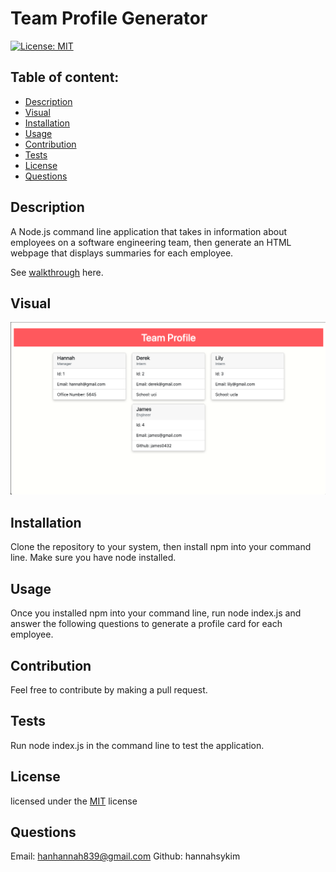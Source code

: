 
  # Team Profile Generator

  [![License: MIT](https://img.shields.io/badge/License-MIT-yellow.svg)](https://opensource.org/licenses/MIT)

  ## Table of content: 
  - [Description](#description)
  - [Visual](#visual)
  - [Installation](#installation)
  - [Usage](#usage)
  - [Contribution](#contribution)
  - [Tests](#tests)
  - [License](#license)
  - [Questions](#questions)

  ## Description <a id="description"></a>
  A Node.js command line application that takes in information about employees on a software engineering team, then generate an HTML webpage that displays summaries for each employee.

  See <a href="https://youtu.be/B4d14u1fISE">walkthrough</a> here.

  ## Visual <a id="visual"></a>
 ![](2022-12-04-01-25-58.png)

  ## Installation <a id="installation"></a>
  Clone the repository to your system, then install npm into your command line. Make sure you have node installed.

  ## Usage <a id="usage"></a>
  Once you installed npm into your command line, run node index.js and answer the following questions to generate a profile card for each employee.
  ## Contribution <a id="contribution"></a>
  Feel free to contribute by making a pull request.
  ## Tests <a id="tests"></a>
  Run node index.js in the command line to test the application.
  ## License <a id="license"></a>
  licensed under the [MIT](https://opensource.org/licenses/MIT) license
  ## Questions <a id="questions"></a>
  Email: hanhannah839@gmail.com
  Github: hannahsykim
  